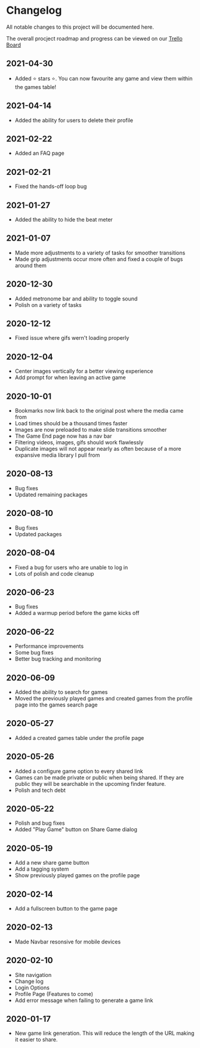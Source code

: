 # Changelog

All notable changes to this project will be documented here.

The overall procject roadmap and progress can be viewed on our [Trello Board](https://trello.com/b/JAIcnXRf/fap-instructor)

## 2021-04-30

- Added ⭐ stars ⭐. You can now favourite any game and view them within the games table!

## 2021-04-14

- Added the ability for users to delete their profile

## 2021-02-22

- Added an FAQ page

## 2021-02-21

- Fixed the hands-off loop bug

## 2021-01-27

- Added the ability to hide the beat meter

## 2021-01-07

- Made more adjustments to a variety of tasks for smoother transitions
- Made grip adjustments occur more often and fixed a couple of bugs around them

## 2020-12-30

- Added metronome bar and ability to toggle sound
- Polish on a variety of tasks

## 2020-12-12

- Fixed issue where gifs wern't loading properly

## 2020-12-04

- Center images vertically for a better viewing experience
- Add prompt for when leaving an active game

## 2020-10-01

- Bookmarks now link back to the original post where the media came from
- Load times should be a thousand times faster
- Images are now preloaded to make slide transitions smoother
- The Game End page now has a nav bar
- Filtering videos, images, gifs should work flawlessly
- Duplicate images will not appear nearly as often because of a more expansive media library I pull from

## 2020-08-13

- Bug fixes
- Updated remaining packages

## 2020-08-10

- Bug fixes
- Updated packages

## 2020-08-04

- Fixed a bug for users who are unable to log in
- Lots of polish and code cleanup

## 2020-06-23

- Bug fixes
- Added a warmup period before the game kicks off

## 2020-06-22

- Performance improvements
- Some bug fixes
- Better bug tracking and monitoring

## 2020-06-09

- Added the ability to search for games
- Moved the previously played games and created games from the profile page into the games search page

## 2020-05-27

- Added a created games table under the profile page

## 2020-05-26

- Added a configure game option to every shared link
- Games can be made private or public when being shared. If they are public they will be searchable in the upcoming finder feature.
- Polish and tech debt

## 2020-05-22

- Polish and bug fixes
- Added "Play Game" button on Share Game dialog

## 2020-05-19

- Add a new share game button
- Add a tagging system
- Show previously played games on the profile page

## 2020-02-14

- Add a fullscreen button to the game page

## 2020-02-13

- Made Navbar resonsive for mobile devices

## 2020-02-10

- Site navigation
- Change log
- Login Options
- Profile Page (Features to come)
- Add error message when failing to generate a game link

## 2020-01-17

- New game link generation. This will reduce the length of the URL making it easier to share.
